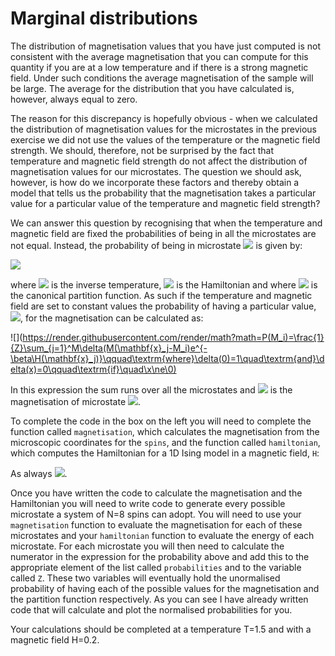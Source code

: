 # Marginal distributions

The distribution of magnetisation values that you have just computed is not consistent with the average magnetisation that you can compute for this quantity if you are at a low temperature and if there is a strong magnetic field.  Under such conditions the average magnetisation of the sample will be large.  The average for the distribution that you have calculated is, however, always equal to zero.  

The reason for this discrepancy is hopefully obvious - when we calculated the distribution of magnetisation values for the microstates in the previous exercise we did not use the values of the temperature or the magnetic field strength.   We should, therefore, not be surprised by the fact that temperature and magnetic field strength do not affect the distribution of magnetisation values for our microstates.  The question we should ask, however, is how do we incorporate these factors and thereby obtain a model that tells us the probability that the magnetisation takes a particular value for a particular value of the temperature and magnetic field strength?

We can answer this question by recognising that when the temperature and magnetic field are fixed the probabilities of being in all the microstates are not equal.  Instead, the probability of being in microstate ![](https://render.githubusercontent.com/render/math?math=x_i) is given by:

![](https://render.githubusercontent.com/render/math?math=P(\mathbf{x}_i)=\frac{e^{-\betaH(\mathbf{x_i)}}{Z})

where ![](https://render.githubusercontent.com/render/math?math=\beta) is the inverse temperature, ![](https://render.githubusercontent.com/render/math?math=H(\mathbf{x}_i)) is the Hamiltonian and where ![](https://render.githubusercontent.com/render/math?math=Z) is the canonical partition function.  As such if the temperature and magnetic field are set to constant values the probability of having a particular value, ![](https://render.githubusercontent.com/render/math?math=M_i), for the magnetisation can be calculated as:

![](https://render.githubusercontent.com/render/math?math=P(M_i)=\frac{1}{Z}\sum_{j=1}^M\delta(M(\mathbf{x}_j-M_i)e^{-\beta\H(\mathbf{x}_j)}\qquad\textrm{where}\delta(0)=1\quad\textrm{and}\delta(x)=0\qquad\textrm{if}\quad\x\ne\0)

In this expression the sum runs over all the microstates and ![](https://render.githubusercontent.com/render/math?math=M(\mathbf{x}_j)) is the magnetisation of microstate ![](https://render.githubusercontent.com/render/math?math=\mathbf{x}_j).  

To complete the code in the box on the left you will need to complete the function called `magnetisation`, which calculates the magnetisation from the microscopic coordinates for the `spins`, and the function called `hamiltonian`, which computes the Hamiltonian for a 1D Ising model in a magnetic field, `H`:

As always ![](https://render.githubusercontent.com/render/math?math=s_{N%2B1}=s_1).

Once you have written the code to calculate the magnetisation and the Hamiltonian you will need to write code to generate every possible microstate a system of N=8 spins can adopt.  You will need to use your `magnetisation` function to evaluate the magnetisation for each of these microstates and your `hamiltonian` function to evaluate the energy of each microstate.  For each microstate you will then need to calculate the numerator in the expression for the probability above and add this to the appropriate element of the list called `probabilities` and to the variable called `Z`.  These two variables will eventually hold the unormalised probability of having each of the possible values for the magnetisation and the partition function respectively.   As you can see I have already written code that will calculate and plot the normalised probabilities for you.

Your calculations should be completed at a temperature T=1.5 and with a magnetic field H=0.2.



